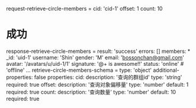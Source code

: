 request-retrieve-circle-members =
  cid: 'cid-1'
  offset: 1
  count: 10
# 成功
response-retrieve-circle-members =
  result: 'success'
  errors: []
  members:
    * _id: 'uid-1'
      username: 'Shin'
      gender: 'M'
      email: 'bossonchan@gmail.com'
      avatar: '/avatars/u/uid-1/1'
      signature: '@+ is awesome!!'
      status: 'online' # 'offline'
    ...
retrieve-circle-members-schema = 
  type: 'object'
  additional-properties: false
  properties:
    cid:
      description: '查询的群组id'
      type: 'string'
      required: true
    offset:
      description: '查询对象偏移量'
      type: 'number'
      default: 1
      required: true
    count:
      description: '查询数量'
      type: 'number'
      default: 10
      required: true
